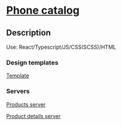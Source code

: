# [Phone catalog](https://ivanshulhan.github.io/react_phone-catalog/)

## Description

Use: React/Typescript/JS/CSS(SCSS)/HTML

### Design templates

[Template](https://www.figma.com/file/uEetgWenSRxk9jgiym6Yzp/Phone-catalog-redesign?node-id=1%3A2)

### Servers
[Products server](https://mate-academy.github.io/react_phone-catalog/api/products.json)

[Product details server](https://mate-academy.github.io/react_phone-catalog/api/products/motorola-xoom.json)
